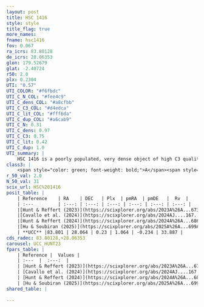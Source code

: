 ```yaml
---
layout: post
title: HSC 1416
style: style
title_flag: true
more_names: 
fname: hsc1416
fov: 0.067
ra_icrs: 83.80128
de_icrs: 28.06353
glon: 179.52679
glat: -2.40724
r50: 2.0
plx: 0.2304
UTI: "0.57"
UTI_COLOR: "#f6fbdc"
UTI_C_N_COL: "#fee4c9"
UTI_C_dens_COL: "#a8cfbb"
UTI_C_C3_COL: "#d4edca"
UTI_C_lit_COL: "#fff6da"
UTI_C_dup_COL: "#a6cab9"
UTI_C_N: 0.31
UTI_C_dens: 0.97
UTI_C_C3: 0.75
UTI_C_lit: 0.42
UTI_C_dup: 1.0
UTI_summary: |
    HSC 1416 is a poorly populated, very dense object of high C3 quality. It was recently reported in the literature.
class3: |
    <span style="color: green; font-weight: bold;">A</span><span style="color: #FFC300; font-weight: bold;">B</span>
r_50_val: 2.0
N_50_val: 31
scix_url: HSC%201416
posit_table: |
    | Reference    | RA    | DEC   | Plx  | pmRA  | pmDE   |  Rv  |
    | :---         | :---: | :---: | :---: | :---: | :---: | :---: |
    |[Hunt & Reffert (2023)](https://scixplorer.org/abs/2023A%26A...673A.114H) | 83.804 | 28.073 | 0.213 | 1.076 | -0.277 | 21.924 |
    |[Cavallo et al. (2024)](https://scixplorer.org/abs/2024AJ....167...12C) | 83.802 | 28.055 | 0.213 | -- | -- | -- |
    |[Hunt & Reffert (2024)](https://scixplorer.org/abs/2024A%26A...686A..42H) | 83.804 | 28.073 | 0.213 | 1.076 | -0.277 | 21.924 |
    |[Hu & Soubiran (2025)](https://scixplorer.org/abs/2025A%26A...699A.246H) | 83.802 | 28.055 | -- | -- | -- | -- |
    | **UCC** |83.801 | 28.064 | 0.23 | 1.064 | -0.234 | 33.887 | 
cds_radec: 83.80128,+28.06353
carousel: UCC_HUNT23
fpars_table: |
    | Reference |  Values |
    | :---  |  :---:  |
    | [Hunt & Reffert (2023)](https://scixplorer.org/abs/2023A%26A...673A.114H) | `AV50=2.127, diffAV50=1.316, MOD50=13.285, logAge50=8.93` |
    | [Cavallo et al. (2024)](https://scixplorer.org/abs/2024AJ....167...12C) | `AV50=2.14, dMod50=13.1, logAge50=9.06, [Fe/H]50=-0.25` |
    | [Hunt & Reffert (2024)](https://scixplorer.org/abs/2024A%26A...686A..42H) | `MassJ=538.442` |
    | [Hu & Soubiran (2025)](https://scixplorer.org/abs/2025A%26A...699A.246H) | `MA22=-0.49, MA23f=-0.45, MK24=-0.39, MF24=-0.43` |
shared_table: |
    
---
```

